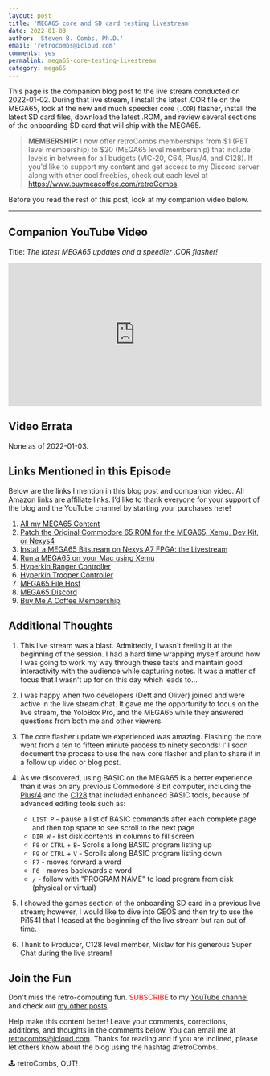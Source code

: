```yaml
---
layout: post
title: 'MEGA65 core and SD card testing livestream'
date: 2022-01-03
author: 'Steven B. Combs, Ph.D.'
email: 'retrocombs@icloud.com'
comments: yes
permalink: mega65-core-testing-livestream
category: mega65
---
```


This page is the companion blog post to the live stream conducted on 2022-01-02. During that live stream, I install the latest .COR file on the MEGA65, look at the new and much speedier core (`.COR`) flasher, install the latest SD card files, download the latest .ROM, and review several sections of the onboarding SD card that will ship with the MEGA65.

> **MEMBERSHIP:** I now offer retroCombs memberships from $1 (PET level membership) to $20 (MEGA65 level membership) that include levels in between for all budgets (VIC-20, C64, Plus/4, and C128). If you'd like to support my content and get access to my Discord server along with other cool freebies, check out each level at <https://www.buymeacoffee.com/retroCombs>.

Before you read the rest of this post, look at my companion video below.

----

## Companion YouTube Video

Title: _The latest MEGA65 updates and a speedier .COR flasher!‌_

<div style="position:relative;padding-top:56.25%;"><p><iframe src="https://www.youtube.com/embed/G3sOKQOOiiA" frameborder="0" allowfullscreen="true" mozallowfullscreen="true" webkitallowfullscreen="true" style="position:absolute;top:0;left:0;width:100%;height:100%;"></iframe></p></div>

## Video Errata

None as of 2022-01-03.

## Links Mentioned in this Episode

Below are the links I mention in this blog post and companion video. All Amazon links are affiliate links. I’d like to thank everyone for your support of the blog and the YouTube channel by starting your purchases here!

1. [All my MEGA65 Content](https://www.stevencombs.com/mega65)
2. [Patch the Original Commodore 65 ROM for the MEGA65, Xemu, Dev Kit, or Nexys4](https://www.stevencombs.com/patch-c65-rom)
3. [Install a MEGA65 Bitstream on Nexys A7 FPGA: the Livestream](https://www.stevencombs.com/mega65-nexys4-livestream)
4. [Run a MEGA65 on your Mac using Xemu](https://www.stevencombs.com/xemu-on-mac)
5. [Hyperkin Ranger Controller](https://amzn.to/3orPuEv)
6. [Hyperkin Trooper Controller](https://amzn.to/3l1CHXj)
7. [MEGA65 File Host](https://files.mega65.org)
8. [MEGA65 Discord](http://www.mega65.org/chat)
9. [Buy Me A Coffee Membership](https://www.buymeacoffee.com/retroCombs)

## Additional Thoughts

1. This live stream was a blast. Admittedly, I wasn't feeling it at the beginning of the session. I had a hard time wrapping myself around how I was going to work my way through these tests and maintain good interactivity with the audience while capturing notes. It was a matter of focus that I wasn't up for on this day which leads to…
2. I was happy when two developers (Deft and Oliver) joined and were active in the live stream chat. It gave me the opportunity to focus on the live stream, the YoloBox Pro, and the MEGA65 while they answered questions from both me and other viewers.
3. The core flasher update we experienced was amazing. Flashing the core went from a ten to fifteen minute process to ninety seconds! I'll soon document the process to use the new core flasher and plan to share it in a follow up video or blog post.
4. As we discovered, using BASIC on the MEGA65 is a better experience than it was on any previous Commodore 8 bit computer, including the [Plus/4](https://www.stevencombs.com/plus4) and the [C128](https://www.stevencombs.com/c128-1) that included enhanced BASIC tools, because of advanced editing tools such as:

    - `LIST P` - pause a list of BASIC commands after each complete page and then top space to see scroll to the next page
    - `DIR W` - list disk contents in columns to fill screen
    - `F8` or `CTRL` + `B`- Scrolls a long BASIC program listing up
    - `F9` or `CTRL` + `V` - Scrolls along BASIC program listing down
    - `F7` - moves forward a word
    - `F6` - moves backwards a word
    - `/` - follow with "PROGRAM NAME" to load program from disk (physical or virtual)

5. I showed the games section of the onboarding SD card in a previous live stream; however, I would like to dive into GEOS and then try to use the Pi1541 that I teased at the beginning of the live stream but ran out of time.
6. Thank to Producer, C128 level member, Mislav for his generous Super Chat during the live stream!

## Join the Fun

Don't miss the retro-computing fun. <font color="red">SUBSCRIBE</font> to my [YouTube channel](https://www.youtube.com/stevencombs) and check out [my other posts](https://www.stevencombs.com).

Help make this content better! Leave your comments, corrections, additions, and thoughts in the comments below. You can email me at [retrocombs@icloud.com](mailto:retrocombs@icloud.com). Thanks for reading and if you are inclined, please let others know about the blog using the hashtag #retroCombs.

🕹️ retroCombs, OUT!
